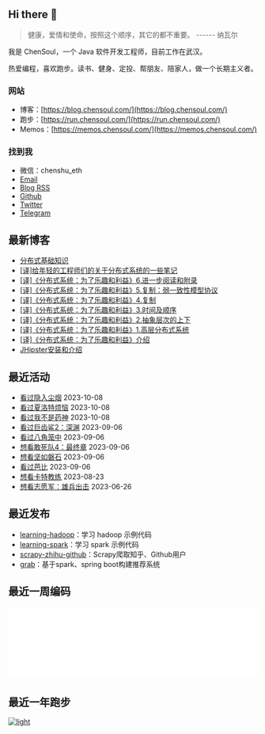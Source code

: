 ## Hi there 👋

> 健康，爱情和使命，按照这个顺序，其它的都不重要。 ------ 纳瓦尔

我是 ChenSoul，一个 Java 软件开发工程师，目前工作在武汉。

热爱编程，喜欢跑步。读书、健身、定投、帮朋友、陪家人，做一个长期主义者。

### 网站

- 博客：[https://blog.chensoul.com/](https://blog.chensoul.com/)
- 跑步：[https://run.chensoul.com/](https://run.chensoul.com/)
- Memos：[https://memos.chensoul.com/](https://memos.chensoul.com/)

### 找到我

- 微信：chenshu_eth
- [Email](mailto:chensoul.eth@gmail.com)
- [Blog RSS](https://blog.chensoul.com/index.xml)
- [Github](https://github.com/chensoul)
- [Twitter](https://twitter.com/chensoul_eth)
- [Telegram](https://t.me/chensoul_share)

## 最新博客

<!-- blog starts -->
- [分布式基础知识](https://blog.chensoul.com/posts/2023/11/14/distributed-system-basic/)
- [[译]给年轻的工程师们的关于分布式系统的一些笔记](https://blog.chensoul.com/posts/2023/11/10/notes-on-distributed-systems-for-young-bloods/)
- [[译]《分布式系统：为了乐趣和利益》6.进一步阅读和附录](https://blog.chensoul.com/posts/2023/11/10/distributed-systems-06/)
- [[译]《分布式系统：为了乐趣和利益》5.复制：弱一致性模型协议](https://blog.chensoul.com/posts/2023/11/10/distributed-systems-05/)
- [[译]《分布式系统：为了乐趣和利益》4.复制](https://blog.chensoul.com/posts/2023/11/10/distributed-systems-04/)
- [[译]《分布式系统：为了乐趣和利益》3.时间及顺序](https://blog.chensoul.com/posts/2023/11/10/distributed-systems-03/)
- [[译]《分布式系统：为了乐趣和利益》2.抽象层次的上下](https://blog.chensoul.com/posts/2023/11/10/distributed-systems-02/)
- [[译]《分布式系统：为了乐趣和利益》1.高层分布式系统](https://blog.chensoul.com/posts/2023/11/10/distributed-systems-01/)
- [[译]《分布式系统：为了乐趣和利益》介绍](https://blog.chensoul.com/posts/2023/11/09/distributed-systems-intro/)
- [JHipster安装和介绍](https://blog.chensoul.com/posts/2023/11/02/jhipster-intro/)
<!-- blog ends -->

## 最近活动

<!-- douban starts -->
- [看过隐入尘烟](http://movie.douban.com/subject/35131346/) 2023-10-08
- [看过夏洛特烦恼](http://movie.douban.com/subject/25964071/) 2023-10-08
- [看过我不是药神](http://movie.douban.com/subject/26752088/) 2023-10-08
- [看过巨齿鲨2：深渊](http://movie.douban.com/subject/34882958/) 2023-09-06
- [看过八角笼中](http://movie.douban.com/subject/35765480/) 2023-09-06
- [想看敢死队4：最终章](http://movie.douban.com/subject/25845297/) 2023-09-06
- [想看坚如磐石](http://movie.douban.com/subject/33447633/) 2023-09-06
- [看过芭比](http://movie.douban.com/subject/4058939/) 2023-09-06
- [想看卡特教练](http://movie.douban.com/subject/1309017/) 2023-08-23
- [想看志愿军：雄兵出击](http://movie.douban.com/subject/35496350/) 2023-06-26
<!-- douban ends -->

## 最近发布

<!-- recent_releases starts -->
- [learning-hadoop](https://github.com/chensoul/learning-hadoop/releases/tag/v0.0.1)：学习 hadoop 示例代码
- [learning-spark](https://github.com/chensoul/learning-spark/releases/tag/v0.0.1)：学习 spark 示例代码
- [scrapy-zhihu-github](https://github.com/chensoul/scrapy-zhihu-github/releases/tag/v0.0.1)：Scrapy爬取知乎、Github用户
- [grab](https://github.com/chensoul/grab/releases/tag/v0.0.1)：基于spark、spring boot构建推荐系统
<!-- recent_releases ends -->

## 最近一周编码

![light](https://raw.githubusercontent.com/chensoul/chensoul/main/images/wakatime_weekly_language_stats.svg#gh-light-mode-only)

## 最近一年跑步

[![light](https://raw.githubusercontent.com/chensoul/running_page/master/assets/github_2023.svg#gh-light-mode-only)](https://run.chensoul.com)
